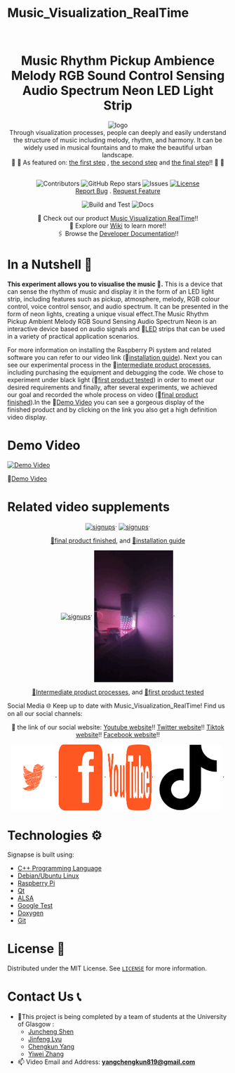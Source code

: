 # Music_Visualization_RealTime



<!-- PROJECT LOGO -->
<br />
<div align="center">
   <h1 align="center">Music Rhythm Pickup Ambience Melody RGB Sound Control Sensing Audio Spectrum Neon LED Light Strip</h1>
 <img src="https://github.com/ShenJuncheng/Music_Visualization_RealTime/blob/master/images/logo.gif" alt="logo" width="400" div al ign=center />
 </br>
 Through visualization processes, people can deeply and easily understand the structure of music including melody, rhythm, and harmony. It can be widely used in musical fountains and to make the beautiful urban landscape.
 </br>
 📰 🤩 As featured on: 
    <a href="https://www.youtube.com/watch?v=cDUxdskk_mE"> the first step</a> ,
    <a href="https://www.youtube.com/watch?v=k5yiMBfBp4c"> the second step</a> 
   and <a href="https://www.youtube.com/watch?v=WVSBW5tGGxk"> the final step</a>!! 🤩 📰
 </br>
 </br>

![Contributors](https://img.shields.io/github/contributors/ShenJuncheng/Music_Visualization_RealTime?style=for-the-badge)
![GitHub Repo stars](https://img.shields.io/github/stars/ShenJuncheng/Music_Visualization_RealTime?style=for-the-badge)
![Issues](https://img.shields.io/github/issues-raw/ShenJuncheng/Music_Visualization_RealTime?style=for-the-badge)
[![License](https://img.shields.io/github/license/ShenJuncheng/Music_Visualization_RealTime?style=for-the-badge)](https://github.com/ShenJuncheng/Music_Visualization_RealTime/blob/master/LICENSE)
<br />
<a href="https://github.com/ShenJuncheng/Music_Visualization_RealTime/issues">Report Bug</a>
.
<a href="https://github.com/ShenJuncheng/Music_Visualization_RealTime/issues">Request Feature</a>
<br />

![Build and Test](https://github.com/albanjoseph/Signapse/actions/workflows/cmake_build.yml/badge.svg?branch=dev&event=push)
![Docs](https://github.com/albanjoseph/Signapse/actions/workflows/docs.yml/badge.svg)

  <p align="center">
    🎥 Check out our product
    <a href="https://youtube.com/shorts/K81KBM_WK1A?feature=share"> Music Visualization RealTime</a>!!
    <br />
    📜 Explore our 
    <a href="https://github.com/ShenJuncheng/Music_Visualization_RealTime/wiki"> Wiki</a> to learn more!!
    <br />
    🖇️ Browse the 
    <a href="https://testingforforrwhat.github.io/Music%20Rhythm/html/annotated.html"> Developer Documentation</a>!! 
  </p>
</p>
</div>
<h3 align="left"></h3>



# In a Nutshell 🎵

**This experiment allows you to visualise the music 🎵.​**
This is a device that can sense the rhythm of music and display it in the form of an LED light strip, including features such as pickup, atmosphere, melody, RGB colour control, voice control sensor, and audio spectrum. It can be presented in the form of neon lights, creating a unique visual effect.The Music Rhythm Pickup Ambient Melody RGB Sound Sensing Audio Spectrum Neon is an interactive device based on audio signals and 🔗[LED](https://github.com/ShenJuncheng/Music_Visualization_RealTime/blob/master/images/ledstrip.png) strips that can be used in a variety of practical application scenarios. 

For more information on installing the Raspberry Pi system and related software you can refer to our video link (🔗[installation guide](https://www.youtube.com/watch?v=cDUxdskk_mE)). Next you can see our experimental process in the 🔗[intermediate product processes](https://www.youtube.com/watch?v=k5yiMBfBp4c), including purchasing the equipment and debugging the code. We chose to experiment under black light (🔗[first product tested](https://twitter.com/ilovemandheling/status/1646591982796525580?s=61&t=DiPPDKnMr0ZFpzdojYN8UA)) in order to meet our desired requirements and finally, after several experiments, we achieved our goal and recorded the whole process on video (🔗[final product finished](https://www.youtube.com/watch?v=WVSBW5tGGxk)).In the 🔗[Demo Video](https://twitter.com/ilovemandheling/status/1647720095160909824) you can see a gorgeous display of the finished product and by clicking on the link you also get a high definition video display.



# Demo Video                                                             
[![Demo Video](https://github.com/ShenJuncheng/Music_Visualization_RealTime/blob/master/images/Demo%20Video%20finished%20.gif)](https://twitter.com/ilovemandheling/status/1647720095160909824)

🔗[Demo Video](https://twitter.com/ilovemandheling/status/1647720095160909824)

# Related video supplements

<p align="center">
<a href="https://www.youtube.com/watch?v=WVSBW5tGGxk" target="blank"><img align="center" src="https://github.com/ShenJuncheng/Music_Visualization_RealTime/blob/master/images/final%20product%20finished.gif" alt="signups" height="150" width="230" /></a>·
<a href="https://www.youtube.com/watch?v=k5yiMBfBp4c" target="blank"><img align="center" src="https://github.com/ShenJuncheng/Music_Visualization_RealTime/blob/master/images/step%20for%20our%20app%20for%20projects%20finished.gif" alt="signups" height="150" width="230" /></a>·
</p>

<p align="center">   
    <a href="https://www.youtube.com/watch?v=WVSBW5tGGxk"> 🔗final product finished</a>,
    and <a href="https://www.youtube.com/watch?v=cDUxdskk_mE"> 🔗installation guide</a>
</p> 
   

<p align="center">
<a href="https://www.youtube.com/watch?v=k5yiMBfBp4c" target="blank"><img align="center" src="https://github.com/ShenJuncheng/Music_Visualization_RealTime/blob/master/images/Process%20notes.gif" alt="signups" height="300" width="180" /></a>·
<a href="https://twitter.com/ilovemandheling/status/1646591982796525580?s=61&t=DiPPDKnMr0ZFpzdojYN8UA" target="blank"><img align="center" src="https://github.com/ShenJuncheng/Music_Visualization_RealTime/blob/master/images/final%20product-4.gif" alt="signups" height="300" width="180" /></a>·
</p>

<p align="center">   
    <a href="https://www.youtube.com/watch?v=k5yiMBfBp4c"> 🔗Intermediate product processes</a>,
    and <a href="https://twitter.com/ilovemandheling/status/1646591982796525580?s=61&t=DiPPDKnMr0ZFpzdojYN8UA"> 🔗first product tested</a>
</p> 



Social Media 🌐
Keep up to date with Music_Visualization_RealTime! Find us on all our social channels:
</br>

<p align="center">
    🔗 the link of our social website:
    <a href="https://www.youtube.com/@chengkunyang-py8ym/featured"> Youtube website</a>!!
    <a href="https://twitter.com/ilovemandheling"> Twitter website</a>!!
    <a href="https://www.tiktok.com/@chengkunyang"> Tiktok website</a>!!
    <a href="https://www.facebook.com/profile.php?id=100091873299953"> Facebook website</a>!!
    <br />





<p align="center">
<a href="https://twitter.com/ilovemandheling" target="blank"><img align="center" src="https://github.com/ShenJuncheng/Music_Visualization_RealTime/blob/master/images/Twitter.svg" alt="signups" height="150" width="100" /></a>·
<a href="https://www.facebook.com/profile.php?id=100091873299953" target="blank"><img align="center" src="https://github.com/ShenJuncheng/Music_Visualization_RealTime/blob/master/images/facebook.svg" alt="signapse" height="150" width="100" /></a> ·
<a href="https://www.youtube.com/@chengkunyang-py8ym/featured" target="blank"><img align="center" src="https://github.com/ShenJuncheng/Music_Visualization_RealTime/blob/master/images/youtube.svg" alt="youtube" height="150" width="100"  /></a>·
<a href="https://www.tiktok.com/@chengkunyang" target="blank"><img align="center" src="https://github.com/ShenJuncheng/Music_Visualization_RealTime/blob/master/images/tiktok.svg" width="150" /></a> ·


</p>

# Technologies ⚙️
Signapse is built using:
- [C++ Programming Language](https://www.cplusplus.com/)
- [Debian/Ubuntu Linux](https://www.linux.org/)
- [Raspberry Pi](https://www.raspberrypi.org)
- [Qt](https://www.qt.io/)
- [ALSA](https://www.linuxjournal.com/article/6735)
- [Google Test](https://github.com/google/googletest)
- [Doxygen](https://www.doxygen.nl/index.html)
- [Git](https://git-scm.com/)


<!-- LICENSE -->

# License 📰

Distributed under the MIT License. See [`LICENSE`](https://github.com/ShenJuncheng/Music_Visualization_RealTime/blob/master/LICENSE) for more information.




# Contact Us 📞
- 🔭This project is being completed by a team of students at the University of Glasgow :
    * [Juncheng Shen](https://github.com/ShenJuncheng)
    * [Jinfeng Lyu](https://github.com/Jinfeng-Lyu)
    * [Chengkun Yang](https://github.com/YANGCHENGKUN-designer)
    * [Yiwei Zhang](https://github.com/testingforforrwhat)
- 📫 Video Email and Address: **yangchengkun819@gmail.com**
